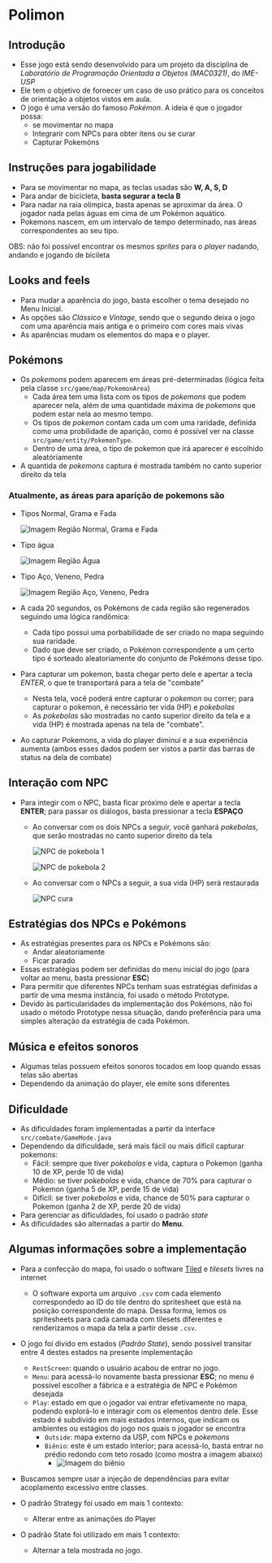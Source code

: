 # Polimon

## Introdução

- Esse jogo está sendo desenvolvido para um projeto da disciplina de _Laboratório de Programação Orientada a Objetos (MAC0321)_, do _IME-USP_
- Ele tem o objetivo de fornecer um caso de uso prático para os conceitos de orientação a objetos vistos em aula.
- O jogo é uma versão do famoso _Pokémon_. A ideia é que o jogador possa:
  - se movimentar no mapa
  - Integrarir com NPCs para obter itens ou se curar 
  - Capturar Pokemóns

## Instruções para jogabilidade
- Para se movimentar no mapa, as teclas usadas são **W, A, S, D**
- Para andar de bicicleta, **basta segurar a tecla B**
- Para nadar na raia olímpica, basta apenas se aproximar da área. O jogador nada pelas águas em cima de um Pokémon aquático.
- Pokemons nascem, em um intervalo de tempo determinado, nas áreas correspondentes ao seu tipo.

OBS: não foi possível encontrar os mesmos _sprites_ para o _player_ nadando, andando e jogando de bicileta

## Looks and feels
- Para mudar a aparência do jogo, basta escolher o tema desejado no Menu Inicial.
- As opções são _Clássico_ e _Vintage_, sendo que o segundo deixa o jogo com uma aparência mais antiga e o primeiro com cores mais vivas
- As aparências mudam os elementos do mapa e o player.

## Pokémons
- Os _pokemons_ podem aparecem em áreas pré-determinadas (lógica feita pela classe `src/game/map/PokemonArea`)
  - Cada área tem uma lista com os tipos de _pokemons_ que podem aparecer nela, além de uma quantidade máxima de _pokemons_ que podem estar nela ao mesmo tempo.
  - Os tipos de _pokemon_ contam cada um com uma raridade, definida como uma probilidade de aparição, como é possível ver na classe `src/game/entity/PokemonType`.
  - Dentro de uma área, o tipo de pokemon que irá aparecer é escolhido aleatóriamente
- A quantida de _pokemons_ captura é mostrada também no canto superior direito da tela
### Atualmente, as áreas para aparição de pokemons são
- Tipos Normal, Grama e Fada

  ![Imagem Região Normal, Grama e Fada](assets/pokemon_normal.png)

- Tipo água

   ![Imagem Região Água](assets/pokemon_agua.png)

- Tipo Aço, Veneno, Pedra
  
  ![Imagem Região Aço, Veneno, Pedra](assets/pokemon_metal.png)

- A cada 20 segundos, os Pokémons de cada região são regenerados seguindo uma lógica randômica:
  - Cada tipo possui uma porbabilidade de ser criado no mapa seguindo sua raridade.
  - Dado que deve ser criado, o Pokémon correspondente a um certo tipo é sorteado aleatoriamente do conjunto de Pokémons desse tipo.
- Para capturar um pokemon, basta chegar perto dele e apertar a tecla *ENTER*, o que te transportará para a tela de "combate"
  - Nesta tela, você poderá entre capturar o _pokemon_ ou correr; para capturar o pokemon, é necessário ter vida (HP) e _pokebolas_
  - As _pokebolas_ são mostradas no canto superior direito da tela e a vida (HP) é mostrada apenas na tela de "combate".
- Ao capturar Pokemons, a vida do player diminui e a sua experiência aumenta (ambos esses dados podem ser vistos a partir das barras de status na dela de combate)

## Interação com NPC
- Para integir com o NPC, basta ficar próximo dele e apertar a tecla **ENTER**; para passar os diálogos, basta pressionar a tecla **ESPAÇO**
  - Ao conversar com os dois NPCs a seguir, você ganhará _pokebolas_, que serão mostradas no canto superior direito da tela

    ![NPC de pokebola 1](assets/pokebola1.jpg)

    ![NPC de pokebola 2](assets/pokebola2.jpg)

  - Ao conversar com o NPCs a seguir, a sua vida (HP) será restaurada

    ![NPC cura](assets/cura.jpg)

## Estratégias dos NPCs e Pokémons
- As estratégias presentes para os NPCs e Pokémons são:
  - Andar aleatoriamente
  - Ficar parado
- Essas estratégias podem ser definidas do menu inicial do jogo (para voltar ao menu, basta pressionar **ESC**)
- Para permitir que diferentes NPCs tenham suas estratégias definidas a partir de uma mesma instância, foi usado o método Prototype.
- Devido às particularidades da implementação dos Pokémons, não foi usado o método Prototype nessa situação, dando preferência para uma simples alteração da estratégia de cada Pokémon.

## Música e efeitos sonoros
  - Algumas telas possuem efeitos sonoros tocados em loop quando essas telas são abertas
  - Dependendo da animação do player, ele emite sons diferentes

## Dificuldade
- As dificuldades foram implementadas a partir da interface `src/combate/GameMode.java`
- Dependendo da dificuldade, será mais fácil ou mais difícil capturar pokemons:
  - Fácil: sempre que tiver _pokebolas_ e vida, captura o Pokemon (ganha 10 de XP, perde 10 de vida)
  - Médio: se tiver _pokebolas_ e vida, chance de 70% para capturar o Pokemon (ganha 5 de XP, perde 15 de vida)
  - Difícil: se tiver _pokebolas_ e vida, chance de 50% para capturar o Pokemon (ganha 2 de XP, perde 20 de vida)
- Para gerenciar as dificuldades, foi usado o padrão _state_
- As dificuldades são alternadas a partir do **Menu**.

## Algumas informações sobre a implementação

- Para a confecção do mapa, foi usado o software [Tiled](https://www.mapeditor.org/) e _tilesets_ livres na internet
  - O software exporta um arquivo `.csv` com cada elemento correspondedo ao ID do tile dentro do spritesheet que está na posição correspondente do mapa. Dessa forma, lemos os spritesheets para cada camada com tilesets diferentes e renderizamos o mapa da tela a partir desse `.csv`.

- O jogo foi divido em estados (_Padrão State_), sendo possível transitar entre 4 destes estados na presente implementação
  - `RestScreen`: quando o usuário acabou de entrar no jogo.
  - `Menu`: para acessá-lo novamente basta pressionar **ESC**; no menu é possível escolher a fábrica e a estratégia de NPC e Pokémon desejada
  - `Play`: estado em que o jogador vai entrar efetivamente no mapa, podendo explorá-lo e interagir com os elementos dentro dele. Esse estado é subdivido
em mais estados internos, que indicam os ambientes ou estágios do jogo nos quais o jogador se encontra
    - `Outside`: mapa externo da USP, com NPCs e _pokemons_
    - `Biênio`: este é um estado interior; para acessá-lo, basta entrar no prédio redondo com teto rosado (como mostra a imagem abaixo)
      - ![Imagem do biênio](assets/img.png)

- Buscamos sempre usar a injeção de dependências para evitar acoplamento excessivo entre classes.

- O padrão Strategy foi usado em mais 1 contexto:
  - Alterar entre as animações do Player

- O padrão State foi utilizado em mais 1 contexto:
  - Alternar a tela mostrada no jogo.
